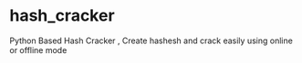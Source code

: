 # hash_cracker
Python Based Hash Cracker , Create hashesh and crack easily using online or offline mode
